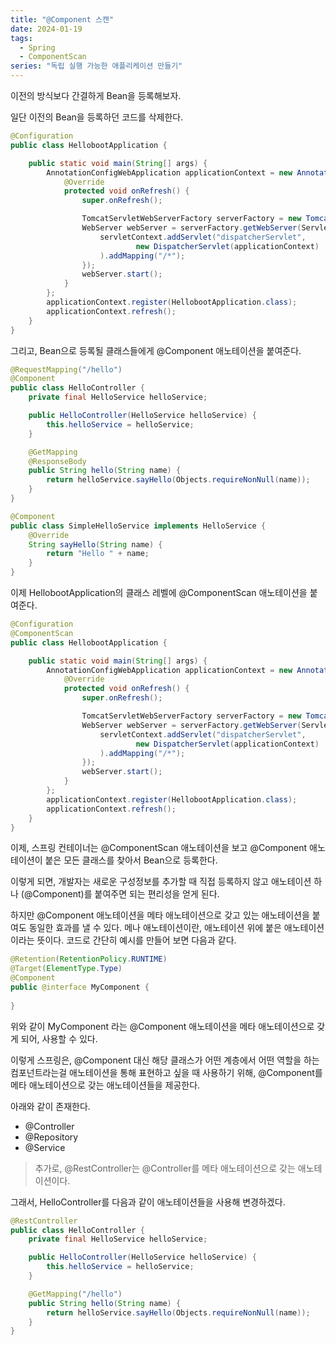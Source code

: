 ```yaml
---
title: "@Component 스캔"
date: 2024-01-19
tags:
  - Spring
  - ComponentScan
series: "독립 실행 가능한 애플리케이션 만들기"
---
```


이전의 방식보다 간결하게 Bean을 등록해보자.

일단 이전의 Bean을 등록하던 코드를 삭제한다.
```java
@Configuration
public class HellobootApplication {

    public static void main(String[] args) {
        AnnotationConfigWebApplication applicationContext = new AnnotationConfigWebApplicationContext() {
            @Override
            protected void onRefresh() {
                super.onRefresh();

                TomcatServletWebServerFactory serverFactory = new TomcatServletWebServerFactory();
                WebServer webServer = serverFactory.getWebServer(ServletContext -> {
                    servletContext.addServlet("dispatcherServlet",
                            new DispatcherServlet(applicationContext)
                    ).addMapping("/*");
                });
                webServer.start();
            }
        };
        applicationContext.register(HellobootApplication.class);
        applicationContext.refresh();
    }
}
```

그리고, Bean으로 등록될 클래스들에게 @Component 애노테이션을 붙여준다.

```java
@RequestMapping("/hello")
@Component
public class HelloController {
    private final HelloService helloService;

    public HelloController(HelloService helloService) {
        this.helloService = helloService;
    }

    @GetMapping
    @ResponseBody
    public String hello(String name) {
        return helloService.sayHello(Objects.requireNonNull(name));
    }
}
```

```java
@Component
public class SimpleHelloService implements HelloService {
    @Override
    String sayHello(String name) {
        return "Hello " + name;
    }
}
```

이제 HellobootApplication의 클래스 레벨에 @ComponentScan 애노테이션을 붙여준다.

```java
@Configuration
@ComponentScan
public class HellobootApplication {

    public static void main(String[] args) {
        AnnotationConfigWebApplication applicationContext = new AnnotationConfigWebApplicationContext() {
            @Override
            protected void onRefresh() {
                super.onRefresh();

                TomcatServletWebServerFactory serverFactory = new TomcatServletWebServerFactory();
                WebServer webServer = serverFactory.getWebServer(ServletContext -> {
                    servletContext.addServlet("dispatcherServlet",
                            new DispatcherServlet(applicationContext)
                    ).addMapping("/*");
                });
                webServer.start();
            }
        };
        applicationContext.register(HellobootApplication.class);
        applicationContext.refresh();
    }
}
```

이제, 스프링 컨테이너는 @ComponentScan 애노테이션을 보고 @Component 애노테이션이 붙은 모든 클래스를 찾아서 Bean으로 등록한다.

이렇게 되면, 개발자는 새로운 구성정보를 추가할 때 직접 등록하지 않고 애노테이션 하나 (@Component)를 붙여주면 되는 편리성을 얻게 된다.

하지만 @Component 애노테이션을 메타 애노테이션으로 갖고 있는 애노테이션을 붙여도 동일한 효과를 낼 수 있다.
메나 애노테이션이란, 애노테이션 위에 붙은 애노테이션이라는 뜻이다. 
코드로 간단히 예시를 만들어 보면 다음과 같다.
```java
@Retention(RetentionPolicy.RUNTIME)
@Target(ElementType.Type)
@Component
public @interface MyComponent {
    
}
```
위와 같이 MyComponent 라는 @Component 애노테이션을 메타 애노테이션으로 갖게 되어, 사용할 수 있다.

이렇게 스프링은, @Component 대신 해당 클래스가 어떤 계층에서 어떤 역할을 하는 컴포넌트라는걸 애노테이션을 통해 표현하고 싶을 때 사용하기 위해, @Component를 메타 애노테이션으로 갖는 애노테이션들을 제공한다.

아래와 같이 존재한다.
- @Controller
- @Repository
- @Service

> 추가로, @RestController는 @Controller를 메타 애노테이션으로 갖는 애노테이션이다.

그래서, HelloController를 다음과 같이 애노테이션들을 사용해 변경하겠다.
```java
@RestController
public class HelloController {
    private final HelloService helloService;

    public HelloController(HelloService helloService) {
        this.helloService = helloService;
    }

    @GetMapping("/hello")
    public String hello(String name) {
        return helloService.sayHello(Objects.requireNonNull(name));
    }
}
```